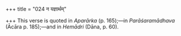 +++
title = "024 न यज्ञार्थम्"

+++
This verse is quoted in *Aparārka* (p. 165);—in *Parāśaramādhava* (Ācāra
p. 185);—and in *Hemādri* (Dāna, p. 60).


